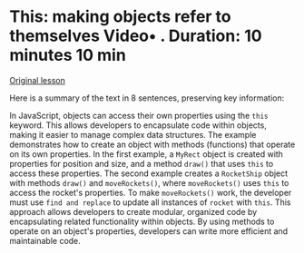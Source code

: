 # This: making objects refer to themselves Video• . Duration: 10 minutes 10 min

[Original lesson](https://www.coursera.org/learn/uol-introduction-to-programming-1/lecture/z6HHH/this-making-objects-refer-to-themselves)

Here is a summary of the text in 8 sentences, preserving key information:

In JavaScript, objects can access their own properties using the `this` keyword. This allows developers to encapsulate code within objects, making it easier to manage complex data structures. The example demonstrates how to create an object with methods (functions) that operate on its own properties. In the first example, a `MyRect` object is created with properties for position and size, and a method `draw()` that uses `this` to access these properties. The second example creates a `RocketShip` object with methods `draw()` and `moveRockets()`, where `moveRockets()` uses `this` to access the rocket's properties. To make `moveRockets()` work, the developer must use `find and replace` to update all instances of `rocket` with `this`. This approach allows developers to create modular, organized code by encapsulating related functionality within objects. By using methods to operate on an object's properties, developers can write more efficient and maintainable code.


